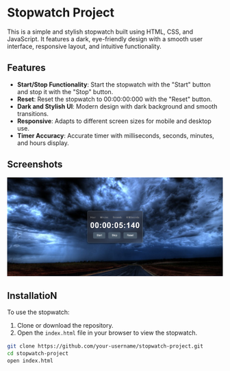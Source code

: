 # Stopwatch Project

This is a simple and stylish stopwatch built using HTML, CSS, and JavaScript. It features a dark, eye-friendly design with a smooth user interface, responsive layout, and intuitive functionality.

## Features

- **Start/Stop Functionality**: Start the stopwatch with the "Start" button and stop it with the "Stop" button.
- **Reset**: Reset the stopwatch to 00:00:00:000 with the "Reset" button.
- **Dark and Stylish UI**: Modern design with dark background and smooth transitions.
- **Responsive**: Adapts to different screen sizes for mobile and desktop use.
- **Timer Accuracy**: Accurate timer with milliseconds, seconds, minutes, and hours display.

## Screenshots

![Stopwatch Screenshot](/Screenshot%202025-01-11%20055132.png)

## InstallatioN

To use the stopwatch:

1. Clone or download the repository.
2. Open the `index.html` file in your browser to view the stopwatch.

```bash
git clone https://github.com/your-username/stopwatch-project.git
cd stopwatch-project
open index.html
